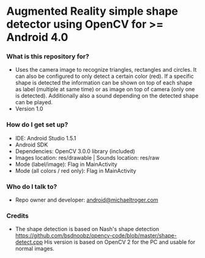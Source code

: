 # Augmented Reality simple shape detector using OpenCV for >= Android 4.0 #

### What is this repository for? ###

* Uses the camera image to recognize triangles, rectangles and circles. It can also be configured to only detect a certain color (red). If a specific shape is detected the information can be shown on top of each shape as label (multiple at same time) or as image on top of camera (only one is detected). Additionally also a sound depending on the detected shape can be played.
* Version 1.0

### How do I get set up? ###

* IDE: Android Studio 1.5.1
* Android SDK
* Dependencies: OpenCV 3.0.0 library (included)
* Images location: res/drawable | Sounds location: res/raw
* Mode (label/image): Flag in MainActivity
* Mode (all colors / red only): Flag in MainActivity

### Who do I talk to? ###
* Repo owner and developer: android@michaeltroger.com

### Credits ###
* The shape detection is based on Nash's shape detection https://github.com/bsdnoobz/opencv-code/blob/master/shape-detect.cpp His version is based on OpenCV 2 for the PC and usable for normal images.
